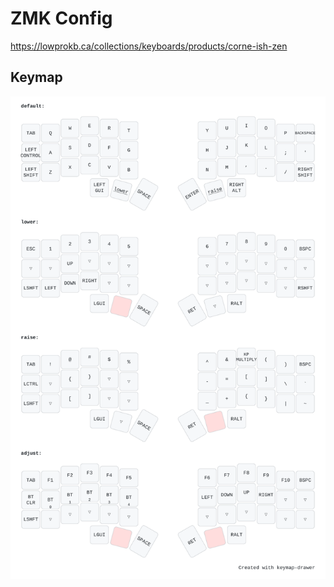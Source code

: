 # ZMK Config

https://lowprokb.ca/collections/keyboards/products/corne-ish-zen

## Keymap

![keymap](./my_keymap.svg)
